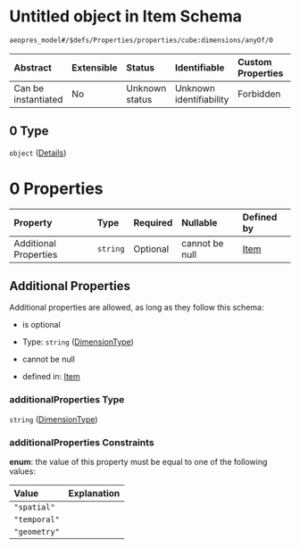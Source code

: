# Untitled object in Item Schema

```txt
aeopres_model#/$defs/Properties/properties/cube:dimensions/anyOf/0
```



| Abstract            | Extensible | Status         | Identifiable            | Custom Properties | Additional Properties | Access Restrictions | Defined In                                                                |
| :------------------ | :--------- | :------------- | :---------------------- | :---------------- | :-------------------- | :------------------ | :------------------------------------------------------------------------ |
| Can be instantiated | No         | Unknown status | Unknown identifiability | Forbidden         | Allowed               | none                | [model.schema.json\*](../../out/model.schema.json "open original schema") |

## 0 Type

`object` ([Details](model-defs-properties-properties-uniquely-named-dimensions-of-the-datacube-anyof-0.md))

# 0 Properties

| Property              | Type     | Required | Nullable       | Defined by                                                                                                                    |
| :-------------------- | :------- | :------- | :------------- | :---------------------------------------------------------------------------------------------------------------------------- |
| Additional Properties | `string` | Optional | cannot be null | [Item](model-defs-dimensiontype.md "aeopres_model#/$defs/Properties/properties/cube:dimensions/anyOf/0/additionalProperties") |

## Additional Properties

Additional properties are allowed, as long as they follow this schema:



*   is optional

*   Type: `string` ([DimensionType](model-defs-dimensiontype.md))

*   cannot be null

*   defined in: [Item](model-defs-dimensiontype.md "aeopres_model#/$defs/Properties/properties/cube:dimensions/anyOf/0/additionalProperties")

### additionalProperties Type

`string` ([DimensionType](model-defs-dimensiontype.md))

### additionalProperties Constraints

**enum**: the value of this property must be equal to one of the following values:

| Value        | Explanation |
| :----------- | :---------- |
| `"spatial"`  |             |
| `"temporal"` |             |
| `"geometry"` |             |
